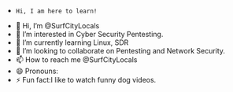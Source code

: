-     Hi, I am here to learn!
- 👋 Hi, I’m @SurfCityLocals
- 👀 I’m interested in Cyber Security Pentesting.
- 🌱 I’m currently learning Linux, SDR
- 💞️ I’m looking to collaborate on Pentesting and Network Security.
- 📫 How to reach me @SurfCityLocals
- 😄 Pronouns: 
- ⚡ Fun fact:I like to watch funny dog videos.

<!---
SurfCityLocals/SurfCityLocals is a ✨ special ✨ repository because its `README.md` (this file) appears on your GitHub profile.
You can click the Preview link to take a look at your changes.
--->
